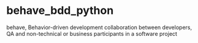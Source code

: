# behave_bdd_python
behave, Behavior-driven development collaboration between developers, QA and non-technical or business participants in a software project 
